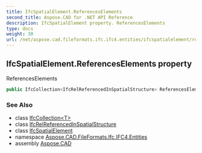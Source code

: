 ```yaml
---
title: IfcSpatialElement.ReferencesElements
second_title: Aspose.CAD for .NET API Reference
description: IfcSpatialElement property. ReferencesElements
type: docs
weight: 30
url: /net/aspose.cad.fileformats.ifc.ifc4.entities/ifcspatialelement/referenceselements/
---
```

## IfcSpatialElement.ReferencesElements property

ReferencesElements

```csharp
public IfcCollection<IfcRelReferencedInSpatialStructure> ReferencesElements { get; }
```

### See Also

* class [IfcCollection&lt;T&gt;](../../../aspose.cad.fileformats.ifc/ifccollection-1/)
* class [IfcRelReferencedInSpatialStructure](../../ifcrelreferencedinspatialstructure/)
* class [IfcSpatialElement](../)
* namespace [Aspose.CAD.FileFormats.Ifc.IFC4.Entities](../../ifcspatialelement/)
* assembly [Aspose.CAD](../../../)


